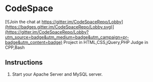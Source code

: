# CodeSpace

[![Join the chat at https://gitter.im/CodeSpaceRepo/Lobby](https://badges.gitter.im/CodeSpaceRepo/Lobby.svg)](https://gitter.im/CodeSpaceRepo/Lobby?utm_source=badge&utm_medium=badge&utm_campaign=pr-badge&utm_content=badge)
Project in HTML,CSS,jQuery,PHP
Judge in CPP,Bash

Instructions
---------------
1. Start your Apache Server and MySQL server.